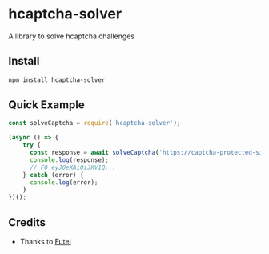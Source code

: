 # hcaptcha-solver

A library to solve hcaptcha challenges

## Install

```bash
npm install hcaptcha-solver
```

## Quick Example

```js
const solveCaptcha = require('hcaptcha-solver');

(async () => {
    try {
      const response = await solveCaptcha('https://captcha-protected-site.com');
      console.log(response);
      // F0_eyJ0eXAiOiJKV1Q...
    } catch (error) {
      console.log(error);
    }
})();
```

## Credits

- Thanks to [Futei](https://github.com/Futei/SineCaptcha)
